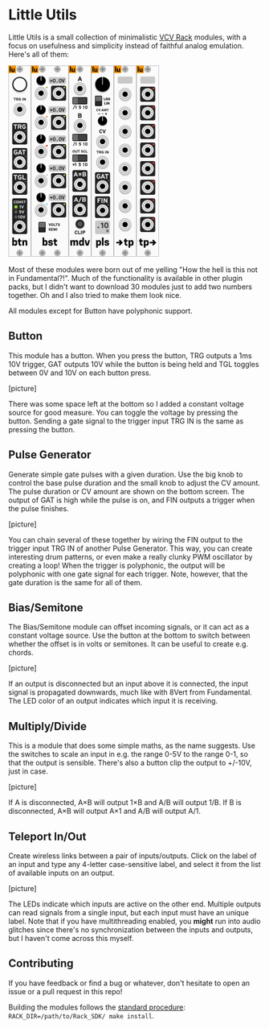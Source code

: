# Little Utils

Little Utils is a small collection of minimalistic [VCV Rack](https://vcvrack.com/)
modules, with a focus on usefulness and simplicity instead of faithful analog
emulation. Here's all of them:

![all modules](screenshots/all_modules.png)

Most of these modules were born out of me yelling "How the hell is this not in
Fundamental?!". Much of the functionality is available in other plugin packs,
but I didn't want to download 30 modules just to add two numbers together. Oh
and I also tried to make them look nice.

All modules except for Button have polyphonic support.


## Button
This module has a button. When you press the button, TRG outputs a 1ms 10V
trigger, GAT outputs 10V while the button is being held and TGL toggles between
0V and 10V on each button press.

[picture]

There was some space left at the bottom so I added a constant voltage source for
good measure. You can toggle the voltage by pressing the button. Sending a gate
signal to the trigger input TRG IN is the same as pressing the button.


## Pulse Generator
Generate simple gate pulses with a given duration. Use the big knob to control
the base pulse duration and the small knob to adjust the CV amount. The pulse
duration or CV amount are shown on the bottom screen. The output of GAT is high
while the pulse is on, and FIN outputs a trigger when the pulse finishes.

[picture]

You can chain several of these together by wiring the FIN output to the trigger
input TRG IN of another Pulse Generator. This way, you can create interesting
drum patterns, or even make a really clunky PWM oscillator by creating a loop!
When the trigger is polyphonic, the output will be polyphonic with one gate
signal for each trigger. Note, however, that the gate duration is the same for
all of them.


## Bias/Semitone
The Bias/Semitone module can offset incoming signals, or it can act as a
constant voltage source. Use the button at the bottom to switch between whether
the offset is in volts or semitones. It can be useful to create e.g. chords.

[picture]

If an output is disconnected but an input above it is connected, the input
signal is propagated downwards, much like with 8Vert from Fundamental. The LED
color of an output indicates which input it is receiving.


## Multiply/Divide
This is a module that does some simple maths, as the name suggests. Use the
switches to scale an input in e.g. the range 0-5V to the range 0-1, so that the
output is sensible. There's also a button clip the output to +/-10V, just in
case.

[picture]

If A is disconnected, A×B will output 1×B and A/B will output 1/B. If B is
disconnected, A×B will output A×1 and A/B will output A/1.


## Teleport In/Out
Create wireless links between a pair of inputs/outputs. Click on the label of
an input and type any 4-letter case-sensitive label, and select it from the list
of available inputs on an output.

[picture]

The LEDs indicate which inputs are active on the other end. Multiple outputs
can read signals from a single input, but each input must have an unique label.
Note that if you have multithreading enabled, you __might__ run into audio
glitches since there's no synchronization between the inputs and outputs, but I
haven't come across this myself.


## Contributing
If you have feedback or find a bug or whatever, don't hesitate to open an issue
or a pull request in this repo!

Building the modules follows the [standard procedure](https://vcvrack.com/manual/PluginDevelopmentTutorial.html#creating-the-template-plugin):
`RACK_DIR=/path/to/Rack_SDK/ make install`.
